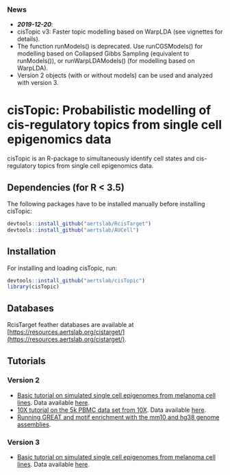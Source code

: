### News
  - ***2019-12-20***:
  - cisTopic v3: Faster topic modelling based on WarpLDA (see vignettes for details).
  - The function runModels() is deprecated. Use runCGSModels() for modelling based on Collapsed Gibbs Sampling (equivalent to runModels()), or runWarpLDAModels() (for modelling based on WarpLDA).
  - Version 2 objects (with or without models) can be used and analyzed with version 3.
      
# cisTopic: Probabilistic modelling of cis-regulatory topics from single cell epigenomics data
cisTopic is an R-package to simultaneously identify cell states and cis-regulatory topics from single cell epigenomics data.
## Dependencies (for R < 3.5)
The following packages have to be installed manually before installing cisTopic:
```r
devtools::install_github("aertslab/RcisTarget")
devtools::install_github("aertslab/AUCell")
```
## Installation
For installing and loading cisTopic, run:
```r
devtools::install_github("aertslab/cisTopic")
library(cisTopic)
```
## Databases
RcisTarget feather databases are available at [https://resources.aertslab.org/cistarget/](https://resources.aertslab.org/cistarget/).

## Tutorials
### Version 2
  - [Basic tutorial on simulated single cell epigenomes from melanoma cell lines](https://rawcdn.githack.com/aertslab/cisTopic/f628c6f60918511ba0fa4a85366ebf52db5940f7/vignettes/CompleteAnalysis.html). Data available [here](https://drive.google.com/drive/folders/18ETGIKgXkILo3Xfv9KuysOMqchmSfFX2?usp=sharing).
  - [10X tutorial on the 5k PBMC data set from 10X](https://rawcdn.githack.com/aertslab/cisTopic/8d15fa2813312aa0b20c1042604079558829e947/vignettes/10X_workflow.html). Data available [here](https://drive.google.com/drive/folders/1QORpLPsXejva3oFhECLrnAh5a7FVmJF1?usp=sharing).
  - [Running GREAT and motif enrichment with the mm10 and hg38 genome assemblies](https://rawcdn.githack.com/aertslab/cisTopic/a83e1cd7ab45283890e944ee9754fca401a5c424/vignettes/Runningwithmm10andhg38.html).
  
### Version 3
 - [Basic tutorial on simulated single cell epigenomes from melanoma cell lines](https://rawcdn.githack.com/aertslab/cisTopic/9a1ee743f4e3ebf4d44119ec01f92d87b80eae8c/vignettes/WarpLDA_CompleteAnalysis.html). Data available [here](https://drive.google.com/drive/folders/18ETGIKgXkILo3Xfv9KuysOMqchmSfFX2?usp=sharing).
